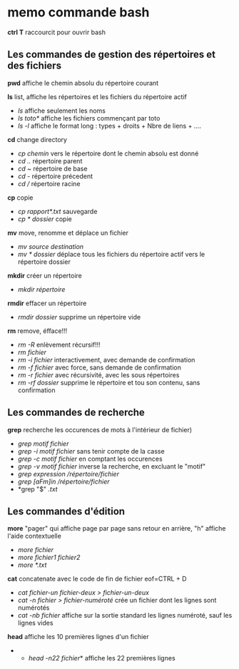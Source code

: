 # memo commande bash

**ctrl T** raccourcit pour ouvrir bash

## Les commandes de gestion des répertoires et des fichiers 

**pwd** affiche le chemin absolu du répertoire courant

**ls** list, affiche les répertoires et les fichiers du répertoire actif
  * *ls* affiche seulement les noms
  * _ls toto*_ affiche les fichiers commençant par toto
  * *ls -l* affiche le format long : types + droits + Nbre de liens + ....

**cd** change directory
  * *cp chemin* vers le répertoire dont le chemin absolu est donné
  * *cd ..* répertoire parent
  * _cd ~_ répertoire de base
  * *cd -* répertoire précedent
  * *cd /* répertoire racine
  
**cp** copie
  * _cp rapport*.txt_ sauvegarde
  * _cp  * dossier_ copie

**mv** move, renomme et déplace un fichier
  * *mv source destination*
  * _mv * dossier_ déplace tous les fichiers du répertoire actif vers le répertoire
dossier

**mkdir** créer un répertoire
 * *mkdir répertoire*

**rmdir** effacer un répertoire
 * *rmdir dossier* supprime un répertoire vide

**rm** remove, éfface!!!
 * *rm -R* enlèvement récursif!!!
 * *rm fichier*
 * *rm -i fichier* interactivement, avec demande de confirmation
 * *rm -f fichier* avec force, sans demande de confirmation
 * *rm -r fichier* avec récursivité, avec les sous répertoires
 * *rm -rf dossier* supprime le répertoire et tou son contenu, sans confirmation

## Les commandes de recherche

**grep** recherche les occurences de mots à l'intérieur de fichier)
 * *grep motif fichier*
 * *grep -i motif fichier* sans tenir compte de la casse
 * *grep -c motif fichier* en comptant les occurences
 * *grep -v motif fichier*  inverse la recherche, en excluant le "motif"
 * *grep expression /répertoire/fichier*
 * *grep [aFm]in /répertoire/fichier*
 * *grep "\$" *.txt*


## Les commandes d'édition

**more** "pager" qui affiche page par page sans retour en arrière, "h" affiche
l'aide contextuelle
 * _more fichier_
 * _more fichier1 fichier2_
 * _more *.txt_

__cat__ concatenate avec le code de fin de fichier eof=CTRL + D
 * _cat fichier-un fichier-deux > fichier-un-deux_
 * _cat -n fichier > fichier-numéroté_ crée un fichier dont les lignes sont
numérotés
 * _cat -nb fichier_ affiche sur la sortie standard les lignes numéroté, sauf les
lignes vides

**head** affiche les 10 premières lignes d'un fichier
 * * _head -n22 fichier_* affiche les 22 premières lignes


